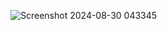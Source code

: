 ![Screenshot 2024-08-30 043345](https://github.com/user-attachments/assets/1cd4e285-d676-4d14-a9ac-0707789e9572)
